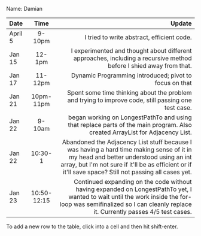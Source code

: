 Name: Damian

| Date    |    Time     |                                                                                                                                                                                                                                         Update |
|:--------|:-----------:|-----------------------------------------------------------------------------------------------------------------------------------------------------------------------------------------------------------------------------------------------:|
| April 5 |   9-10pm    |                                                                                                                                                                                                     I tried to write abstract, efficient code. |
| Jan 15  |   12-1pm    |                                                                                                                             I experimented and thought about different approaches, including a recursive method before I shied away from that. |
| Jan 17  |   11-12pm   |                                                                                                                                                                                         Dynamic Programming introduced; pivot to focus on that |
| Jan 21  |  10pm-11pm  |                                                                                                                                            Spent some time thinking about the problem and trying to improve code, still passing one test case. |
| Jan 22  |   9-10am    |                                                                                                                    began working on LongestPathTo and using that replace parts of the main program. Also created ArrayList for Adjacency List. |
| Jan 22  |   10:30-1   | Abandoned the Adjacency List stuff because I was having a hard time making sense of it in my head and better understood using an int array, but I'm not sure if it'll be as efficient or if it'll save space? Still not passing all cases yet. |
| Jan 23  | 10:50-12:15 |                              Continued expanding on the code without having expanded on LongestPathTo yet, I wanted to wait until the work inside the for-loop was semifinalized so I can cleanly replace it. Currently passes 4/5 test cases. |


To add a new row to the table, click into a cell and then hit shift-enter.